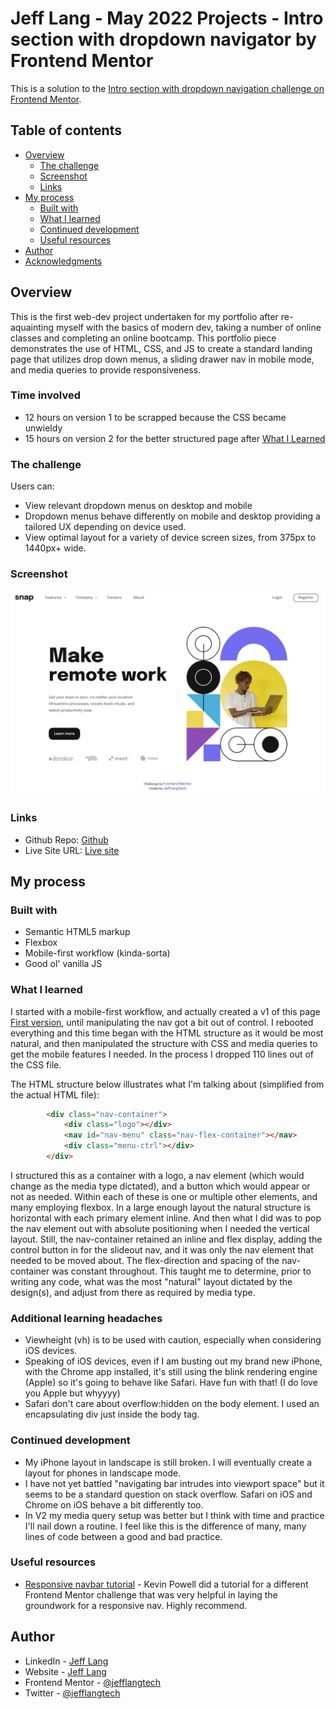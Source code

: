 # Jeff Lang - May 2022 Projects - Intro section with dropdown navigator by Frontend Mentor

This is a solution to the [Intro section with dropdown navigation challenge on Frontend Mentor](https://www.frontendmentor.io/challenges/intro-section-with-dropdown-navigation-ryaPetHE5). 

## Table of contents

- [Overview](#overview)
  - [The challenge](#the-challenge)
  - [Screenshot](#screenshot)
  - [Links](#links)
- [My process](#my-process)
  - [Built with](#built-with)
  - [What I learned](#what-i-learned)
  - [Continued development](#continued-development)
  - [Useful resources](#useful-resources)
- [Author](#author)
- [Acknowledgments](#acknowledgments)

## Overview

This is the first web-dev project undertaken for my portfolio after re-aquainting myself with the basics of modern dev, taking a number of online classes and completing an online bootcamp. This portfolio piece demonstrates the use of HTML, CSS, and JS to create a standard landing page that utilizes drop down menus, a sliding drawer nav in mobile mode, and media queries to provide responsiveness.

### Time involved

 - 12 hours on version 1 to be scrapped because the CSS became unwieldy
 - 15 hours on version 2 for the better structured page after [What I Learned](#what-i-learned)

### The challenge

Users can:

- View relevant dropdown menus on desktop and mobile
- Dropdown menus behave differently on mobile and desktop providing a tailored UX depending on device used.
- View optimal layout for a variety of device screen sizes, from 375px to 1440px+ wide.

### Screenshot

![Design preview for the Intro section with dropdown navigation coding challenge](images/desktop_preview.png)

### Links

- Github Repo: [Github](https://github.com/jefflangtech/intro-section)
- Live Site URL: [Live site](https://jefflangtech.github.io/intro-section/index.html)

## My process

### Built with

- Semantic HTML5 markup
- Flexbox
- Mobile-first workflow (kinda-sorta)
- Good ol' vanilla JS

### What I learned

I started with a mobile-first workflow, and actually created a v1 of this page [First version](https://jefflangtech.github.io/intro-section/index-v1.html), until manipulating the nav got a bit out of control. I rebooted everything and this time began with the HTML structure as it would be most natural, and then manipulated the structure with CSS and media queries to get the mobile features I needed. In the process I dropped 110 lines out of the CSS file.

The HTML structure below illustrates what I'm talking about (simplified from the actual HTML file):

```html
        <div class="nav-container">
            <div class="logo"></div>
            <nav id="nav-menu" class="nav-flex-container"></nav>
            <div class="menu-ctrl"></div>
        </div>
```

I structured this as a container with a logo, a nav element (which would change as the media type dictated), and a button which would appear or not as needed. Within each of these is one or multiple other elements, and many employing flexbox. In a large enough layout the natural structure is horizontal with each primary element inline. And then what I did was to pop the nav element out with absolute positioning when I needed the vertical layout. Still, the nav-container retained an inline and flex display, adding the control button in for the slideout nav, and it was only the nav element that needed to be moved about. The flex-direction and spacing of the nav-container was constant throughout. This taught me to determine, prior to writing any code, what was the most "natural" layout dictated by the design(s), and adjust from there as required by media type.

### Additional learning headaches

- Viewheight (vh) is to be used with caution, especially when considering iOS devices. 
- Speaking of iOS devices, even if I am busting out my brand new iPhone, with the Chrome app installed, it's still using the blink rendering engine (Apple) so it's going to behave like Safari. Have fun with that! (I do love you Apple but whyyyy)
- Safari don't care about overflow:hidden on the body element. I used an encapsulating div just inside the body tag.

### Continued development

- My iPhone layout in landscape is still broken. I will eventually create a layout for phones in landscape mode.
- I have not yet battled "navigating bar intrudes into viewport space" but it seems to be a standard question on stack overflow. Safari on iOS and Chrome on iOS behave a bit differently too.
- In V2 my media query setup was better but I think with time and practice I'll nail down a routine. I feel like this is the difference of many, many lines of code between a good and bad practice.

### Useful resources

- [Responsive navbar tutorial](https://youtu.be/HbBMp6yUXO0) - Kevin Powell did a tutorial for a different Frontend Mentor challenge that was very helpful in laying the groundwork for a responsive nav. Highly recommend.

## Author

- LinkedIn - [Jeff Lang](https://www.linkedin.com/in/jeff-lang-a28b4288/)
- Website - [Jeff Lang](https://jefflangtech.github.io/)
- Frontend Mentor - [@jefflangtech](https://www.frontendmentor.io/profile/jefflangtech)
- Twitter - [@jefflangtech](https://twitter.com/jefflangtech)
